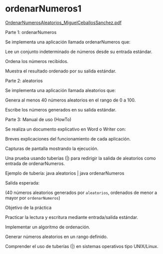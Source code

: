 # ordenarNumeros1
[OrdenarNumerosAleatorios_MiguelCeballosSanchez.pdf](https://github.com/user-attachments/files/22678778/OrdenarNumerosAleatorios_MiguelCeballosSanchez.pdf)

Parte 1: ordenarNumeros

Se implementa una aplicación llamada ordenarNumeros que:

Lee un conjunto indeterminado de números desde su entrada estándar.

Ordena los números recibidos.

Muestra el resultado ordenado por su salida estándar.

Parte 2: aleatorios

Se implementa una aplicación llamada aleatorios que:

Genera al menos 40 números aleatorios en el rango de 0 a 100.

Escribe los números generados en su salida estándar.


Parte 3: Manual de uso (HowTo)

Se realiza un documento explicativo en Word o Writer con:

Breves explicaciones del funcionamiento de cada aplicación.

Capturas de pantalla mostrando la ejecución.

Una prueba usando tuberías (|) para redirigir la salida de aleatorios como entrada de ordenarNumeros.

Ejemplo de tubería:
java aleatorios | java ordenarNumeros


Salida esperada:

(40 números aleatorios generados por `aleatorios`, ordenados de menor a mayor por `ordenarNumeros`)

Objetivo de la práctica

Practicar la lectura y escritura mediante entrada/salida estándar.

Implementar un algoritmo de ordenación.

Generar números aleatorios en un rango definido.

Comprender el uso de tuberías (|) en sistemas operativos tipo UNIX/Linux.
